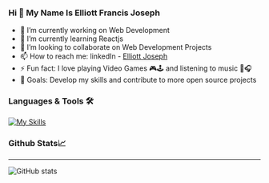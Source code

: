 ### Hi 👋 My Name Is Elliott Francis Joseph 

- 🔭 I’m currently working on Web Development
- 🌱 I’m currently learning Reactjs
- 👯 I’m looking to collaborate on Web Development Projects
- 📫 How to reach me: linkedIn - [Elliott Joseph](https://www.linkedin.com/in/elliott-joseph-6436411ab/)
- ⚡ Fun fact: I love playing Video Games 🎮🕹 and listening to music 🎵🎧
- 🥅 Goals: Develop my skills and contribute to more open source projects

### Languages & Tools 🛠
[![My Skills](https://skillicons.dev/icons?i=js,ts,html,css,react,angular,nodejs,java,go,spring,git,ansible,bash&theme=dark)](https://skillicons.dev)

### Github Stats📈
<hr>

![GitHub stats](https://github-readme-stats.vercel.app/api?username=elliott2100&show_icons=true&theme=merko)  


